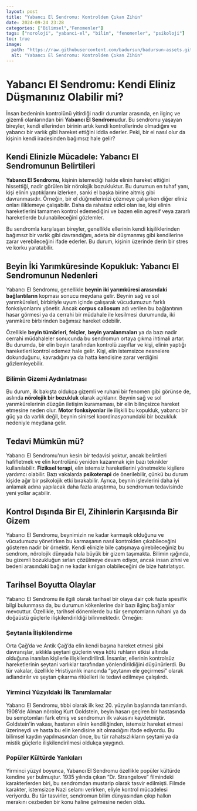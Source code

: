 ```yaml
---
layout: post
title: "Yabancı El Sendromu: Kontrolden Çıkan Zihin"
date: 2024-09-24 23:28
categories: ["Bilimsel","Fenomenler"]
tags: ["noroloji", "yabanci-el", "bilim", "fenomenler", "psikoloji"]
toc: true
image:
  path: "https://raw.githubusercontent.com/badursun/badursun-assets.github.io/refs/heads/main/img/yabanci-el-sendromu-66eea9fb23b0d.webp"
  alt: "Yabancı El Sendromu: Kontrolden Çıkan Zihin"
---
```


# Yabancı El Sendromu: Kendi Eliniz Düşmanınız Olabilir mi?

İnsan bedeninin kontrolünü yitirdiği nadir durumlar arasında, en ilginç ve gizemli olanlarından biri **Yabancı El Sendromu**dur. Bu sendromu yaşayan bireyler, kendi ellerinden birinin artık kendi kontrollerinde olmadığını ve yabancı bir varlık gibi hareket ettiğini iddia ederler. Peki, bir el nasıl olur da kişinin kendi iradesinden bağımsız hale gelir?

## Kendi Elinizle Mücadele: Yabancı El Sendromunun Belirtileri

**Yabancı El Sendromu**, kişinin istemediği halde elinin hareket ettiğini hissettiği, nadir görülen bir nörolojik bozukluktur. Bu durumun en tuhaf yanı, kişi elinin yaptıklarını izlerken, sanki el başka birine aitmiş gibi davranmasıdır. Örneğin, bir el düğmelerinizi çözmeye çalışırken diğer eliniz onları iliklemeye çalışabilir. Daha da rahatsız edici olan ise, kişi elinin hareketlerini tamamen kontrol edemediğini ve bazen elin agresif veya zararlı hareketlerde bulunabileceğini gözlemler.

Bu sendromla karşılaşan bireyler, genellikle ellerinin kendi kişiliklerinden bağımsız bir varlık gibi davrandığını, adeta bir düşmanmış gibi kendilerine zarar verebileceğini ifade ederler. Bu durum, kişinin üzerinde derin bir stres ve korku yaratabilir.

## Beyin İki Yarımküresinde Kopukluk: Yabancı El Sendromunun Nedenleri

Yabancı El Sendromu, genellikle **beynin iki yarımküresi arasındaki bağlantıların** kopması sonucu meydana gelir. Beynin sağ ve sol yarımküreleri, birbiriyle uyum içinde çalışarak vücudumuzun farklı fonksiyonlarını yönetir. Ancak **corpus callosum** adı verilen bu bağlantının hasar görmesi ya da cerrahi bir müdahale ile kesilmesi durumunda, iki yarımküre birbirinden bağımsız hareket edebilir.

Özellikle **beyin tümörleri**, **felçler**, **beyin yaralanmaları** ya da bazı nadir cerrahi müdahaleler sonucunda bu sendromun ortaya çıkma ihtimali artar. Bu durumda, bir elin beyin tarafından kontrolü zayıflar ve kişi, elinin yaptığı hareketleri kontrol edemez hale gelir. Kişi, elin istemsizce nesnelere dokunduğunu, kavradığını ya da hatta kendisine zarar verdiğini gözlemleyebilir.

### Bilimin Gizemi Aydınlatması

Bu durum, ilk bakışta oldukça gizemli ve ruhani bir fenomen gibi görünse de, aslında **nörolojik bir bozukluk** olarak açıklanır. Beynin sağ ve sol yarımkürelerinin düzgün iletişim kuramaması, bir elin bilinçsizce hareket etmesine neden olur. **Motor fonksiyonlar** ile ilişkili bu kopukluk, yabancı bir güç ya da varlık değil, beynin sinirsel koordinasyonundaki bir bozukluk nedeniyle meydana gelir.

## Tedavi Mümkün mü?

Yabancı El Sendromu'nun kesin bir tedavisi yoktur, ancak belirtileri hafifletmek ve elin kontrolünü yeniden kazanmak için bazı teknikler kullanılabilir. **Fiziksel terapi**, elin istemsiz hareketlerini yönetmekte kişilere yardımcı olabilir. Bazı vakalarda **psikoterapi** de önerilebilir, çünkü bu durum kişide ağır bir psikolojik etki bırakabilir. Ayrıca, beynin işlevlerini daha iyi anlamak adına yapılacak daha fazla araştırma, bu sendromun tedavisinde yeni yollar açabilir.

## Kontrol Dışında Bir El, Zihinlerin Karşısında Bir Gizem

Yabancı El Sendromu, beynimizin ne kadar karmaşık olduğunu ve vücudumuzu yönetirken bu karmaşanın nasıl kontrolden çıkabileceğini gösteren nadir bir örnektir. Kendi elinizle bile çatışmaya girebileceğiniz bu sendrom, nörolojik dünyada hala büyük bir gizem taşımakta. Bilimin ışığında, bu gizemli bozukluğun sırları çözülmeye devam ediyor, ancak insan zihni ve bedeni arasındaki bağın ne kadar kırılgan olabileceğini de bize hatırlatıyor.

## Tarihsel Boyutta Olaylar
Yabancı El Sendromu ile ilgili olarak tarihsel bir olaya dair çok fazla spesifik bilgi bulunmasa da, bu durumun kökenlerine dair bazı ilginç bağlamlar mevcuttur. Özellikle, tarihsel dönemlerde bu tür semptomların ruhani ya da doğaüstü güçlerle ilişkilendirildiği bilinmektedir. Örneğin:

### Şeytanla İlişkilendirme
Orta Çağ’da ve Antik Çağ’da elin kendi başına hareket etmesi gibi davranışlar, sıklıkla şeytani güçlerin veya kötü ruhların etkisi altında olduğuna inanılan kişilerle ilişkilendirilirdi. İnsanlar, ellerinin kontrolsüz hareketlerinin şeytani varlıklar tarafından yönlendirildiğini düşünürlerdi. Bu tür vakalar, özellikle Hristiyanlık inancında “şeytanın ele geçirmesi” olarak adlandırılır ve şeytan çıkarma ritüelleri ile tedavi edilmeye çalışılırdı.

### Yirminci Yüzyıldaki İlk Tanımlamalar
Yabancı El Sendromu, tıbbi olarak ilk kez 20. yüzyılın başlarında tanımlandı. 1908'de Alman nörolog Kurt Goldstein, beyin hasarı geçiren bir hastasında bu semptomları fark etmiş ve sendromun ilk vakasını kaydetmiştir. Goldstein'in vakası, hastanın elinin kendiliğinden, istemsiz hareket etmesi üzerineydi ve hasta bu elin kendisine ait olmadığını ifade ediyordu. Bu bilimsel kaydın yapılmasından önce, bu tür rahatsızlıkların şeytani ya da mistik güçlerle ilişkilendirilmesi oldukça yaygındı.

### Popüler Kültürde Yankıları
Yirminci yüzyıl boyunca, Yabancı El Sendromu özellikle popüler kültürde kendine yer bulmuştur. 1935 yılında çıkan “Dr. Strangelove” filmindeki karakterlerden biri, bu sendromdan mustarip olarak tasvir edilmişti. Filmde karakter, istemsizce Nazi selamı verirken, eliyle kontrol mücadelesi veriyordu. Bu tür tasvirler, sendromun bilim dünyasından çıkıp halkın merakını cezbeden bir konu haline gelmesine neden oldu.